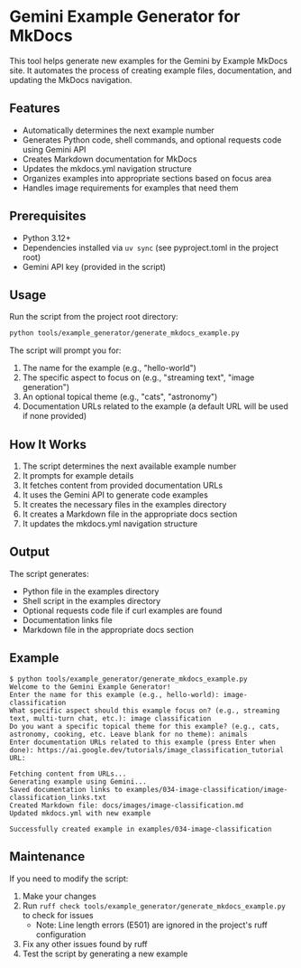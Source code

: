 # Gemini Example Generator for MkDocs

This tool helps generate new examples for the Gemini by Example MkDocs site. It automates the process of creating example files, documentation, and updating the MkDocs navigation.

## Features

- Automatically determines the next example number
- Generates Python code, shell commands, and optional requests code using Gemini API
- Creates Markdown documentation for MkDocs
- Updates the mkdocs.yml navigation structure
- Organizes examples into appropriate sections based on focus area
- Handles image requirements for examples that need them

## Prerequisites

- Python 3.12+
- Dependencies installed via `uv sync` (see pyproject.toml in the project root)
- Gemini API key (provided in the script)

## Usage

Run the script from the project root directory:

```bash
python tools/example_generator/generate_mkdocs_example.py
```

The script will prompt you for:

1. The name for the example (e.g., "hello-world")
2. The specific aspect to focus on (e.g., "streaming text", "image generation")
3. An optional topical theme (e.g., "cats", "astronomy")
4. Documentation URLs related to the example (a default URL will be used if none provided)

## How It Works

1. The script determines the next available example number
2. It prompts for example details
3. It fetches content from provided documentation URLs
4. It uses the Gemini API to generate code examples
5. It creates the necessary files in the examples directory
6. It creates a Markdown file in the appropriate docs section
7. It updates the mkdocs.yml navigation structure

## Output

The script generates:

- Python file in the examples directory
- Shell script in the examples directory
- Optional requests code file if curl examples are found
- Documentation links file
- Markdown file in the appropriate docs section

## Example

```
$ python tools/example_generator/generate_mkdocs_example.py
Welcome to the Gemini Example Generator!
Enter the name for this example (e.g., hello-world): image-classification
What specific aspect should this example focus on? (e.g., streaming text, multi-turn chat, etc.): image classification
Do you want a specific topical theme for this example? (e.g., cats, astronomy, cooking, etc. Leave blank for no theme): animals
Enter documentation URLs related to this example (press Enter when done): https://ai.google.dev/tutorials/image_classification_tutorial
URL:

Fetching content from URLs...
Generating example using Gemini...
Saved documentation links to examples/034-image-classification/image-classification_links.txt
Created Markdown file: docs/images/image-classification.md
Updated mkdocs.yml with new example

Successfully created example in examples/034-image-classification
```

## Maintenance

If you need to modify the script:

1. Make your changes
2. Run `ruff check tools/example_generator/generate_mkdocs_example.py` to check for issues
   - Note: Line length errors (E501) are ignored in the project's ruff configuration
3. Fix any other issues found by ruff
4. Test the script by generating a new example
